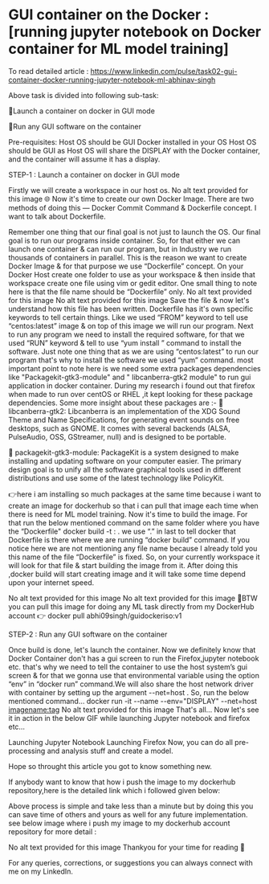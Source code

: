 # GUI container on the Docker : [running jupyter notebook on Docker container for ML model training]

To read detailed article : https://www.linkedin.com/pulse/task02-gui-container-docker-running-jupyter-notebook-ml-abhinav-singh

Above task is divided into following sub-task:

🔰Launch a container on docker in GUI mode 

🔰Run any GUI software on the container

Pre-requisites:
Host OS should be GUI
Docker installed in your OS
Host OS should be GUI as Host OS will share the DISPLAY with the Docker container, and the container will assume it has a display.

STEP-1 : Launch a container on docker in GUI mode

Firstly we will create a workspace in our host os.
No alt text provided for this image
🌐 Now it's time to create our own Docker Image. There are two methods of doing this — Docker Commit Command & Dockerfile concept. I want to talk about Dockerfile.

Remember one thing that our final goal is not just to launch the OS. Our final goal is to run our programs inside container. So, for that either we can launch one container & can run our program, but in Industry we run thousands of containers in parallel.
This is the reason we want to create Docker Image & for that purpose we use “Dockerfile” concept. On your Docker Host create one folder to use as your workspace & then inside that workspace create one file using vim or gedit editor. One small thing to note here is that the file name should be “Dockerfile” only. 
No alt text provided for this image
No alt text provided for this image
Save the file & now let's understand how this file has been written. Dockerfile has it's own specific keywords to tell certain things. Like we used “FROM” keyword to tell use “centos:latest” image & on top of this image we will run our program.
Next to run any program we need to install the required software, for that we used “RUN” keyword & tell to use “yum install <required packages>” command to install the software. Just note one thing that as we are using “centos:latest” to run our program that's why to install the software we used “yum” command.
most important point to note here is we need some extra packages dependencies like "Packagekit-gtk3-module" and " libcanberra-gtk2 module" to run gui application in docker container. During my research i found out that firefox when made to run over centOS or RHEL ,it kept looking for these package dependencies. Some more insight about these packages are :-
🔘 libcanberra-gtk2: Libcanberra is an implementation of the XDG Sound Theme and Name Specifications, for generating event sounds on free desktops, such as GNOME. It comes with several backends (ALSA, PulseAudio, OSS, GStreamer, null) and is designed to be portable.

🔘 packagekit-gtk3-module: PackageKit is a system designed to make installing and updating software on your computer easier. The primary design goal is to unify all the software graphical tools used in different distributions and use some of the latest technology like PolicyKit.

👉here i am installing so much packages at the same time because i want to create an image for dockerhub so that i can pull that image each time when there is need for ML model training.
Now it's time to build the image. For that run the below mentioned command on the same folder where you have the “Dockerfile"
docker build -t <imagename>:<tag> .
we use “.” in last to tell docker that Dockerfile is there where we are running “docker build” command. If you notice here we are not mentioning any file name because I already told you this name of the file “Dockerfile” is fixed. So, on your currently workspace it will look for that file & start building the image from it. After doing this ,docker build will start creating image and it will take some time depend upon your internet speed.

No alt text provided for this image
No alt text provided for this image
🛑BTW you can pull this image for doing any ML task directly from my DockerHub account 👉 docker pull abhi09singh/guidockeriso:v1

STEP-2 : Run any GUI software on the container

Once build is done, let's launch the container. Now we definitely know that Docker Container don't has a gui screen to run the Firefox,jupyter notebook etc. that's why we need to tell the container to use the host system’s gui screen & for that we gonna use that environmental variable using the option “env” in “docker run” command.We will also share the host network driver with container by setting up the argument --net=host . So, run the below mentioned command…
docker run -it --name <name of os> --env="DISPLAY" --net=host <imagename:tag>
No alt text provided for this image
That's all… Now let's see it in action in the below GIF while launching Jupyter notebook and firefox etc…

Launching Jupyter Notebook
Launching Firefox
Now, you can do all pre-processing and analysis stuff and create a model.

Hope so throught this article you got to know something new.

If anybody want to know that how i push the image to my dockerhub repository,here is the detailed link which i followed given below:


Above process is simple and take less than a minute but by doing this you can save time of others and yours as well for any future implementation. see below image where i push my image to my dockerhub account repository for more detail :

No alt text provided for this image
Thankyou for your time for reading 💌

For any queries, corrections, or suggestions you can always connect with me on my LinkedIn.
